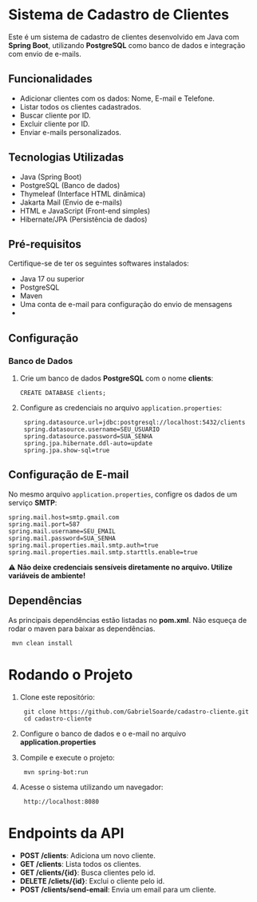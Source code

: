 # Sistema de Cadastro de Clientes

Este é um sistema de cadastro de clientes desenvolvido em Java com **Spring Boot**, utilizando **PostgreSQL** como banco de dados e integração com envio de e-mails.

## Funcionalidades

- Adicionar clientes com os dados: Nome, E-mail e Telefone.
- Listar todos os clientes cadastrados.
- Buscar cliente por ID.
- Excluir cliente por ID.
- Enviar e-mails personalizados.

## Tecnologias Utilizadas

- Java (Spring Boot)
- PostgreSQL (Banco de dados)
- Thymeleaf (Interface HTML dinâmica)
- Jakarta Mail (Envio de e-mails)
- HTML e JavaScript (Front-end simples)
- Hibernate/JPA (Persistência de dados)
  
## Pré-requisitos
Certifique-se de ter os seguintes softwares instalados:

- Java 17 ou superior
- PostgreSQL
- Maven
- Uma conta de e-mail para configuração do envio de mensagens
- 
## Configuração
### Banco de Dados
1. Crie um banco de dados **PostgreSQL** com o nome **clients**:
   
       CREATE DATABASE clients;

2. Configure as credenciais no arquivo `application.properties`:

        spring.datasource.url=jdbc:postgresql://localhost:5432/clients
        spring.datasource.username=SEU_USUARIO
        spring.datasource.password=SUA_SENHA
        spring.jpa.hibernate.ddl-auto=update
        spring.jpa.show-sql=true

## Configuração de E-mail
No mesmo arquivo `application.properties`, configre os dados de um serviço **SMTP**:

    spring.mail.host=smtp.gmail.com
    spring.mail.port=587
    spring.mail.username=SEU_EMAIL
    spring.mail.password=SUA_SENHA
    spring.mail.properties.mail.smtp.auth=true
    spring.mail.properties.mail.smtp.starttls.enable=true
    
⚠️ **Não deixe credenciais sensíveis diretamente no arquivo. Utilize variáveis de ambiente!**

## Dependências
As principais dependências estão listadas no **pom.xml**. Não esqueça de rodar o maven para baixar as dependências.

     mvn clean install

# Rodando o Projeto

1. Clone este repositório:
 
        git clone https://github.com/GabrielSoarde/cadastro-cliente.git
        cd cadastro-cliente
2. Configure o banco de dados e o e-mail no arquivo **application.properties**
3. Compile e execute o projeto:
   
        mvn spring-bot:run
4. Acesse o sistema utilizando um navegador:

        http://localhost:8080
   
# Endpoints da API

- **POST /clients**: Adiciona um novo cliente.
- **GET /clients**: Lista todos os clientes.
- **GET /clients/{id}**: Busca clientes pelo id.
- **DELETE /cliets/{id}**: Exclui o cliente pelo id.
- **POST /clients/send-email**: Envia um email para um cliente.
